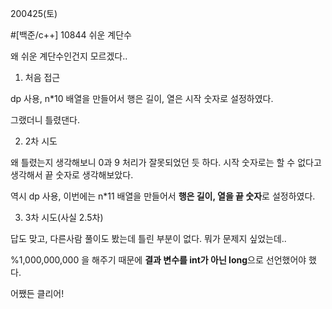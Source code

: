 200425(토)

#[백준/c++] 10844 쉬운 계단수

왜 쉬운 계단수인건지 모르겠다..



1. 처음 접근

dp 사용,  n*10 배열을 만들어서 행은 길이, 열은 시작 숫자로 설정하였다.

그랬더니 틀렸댄다.



2. 2차 시도

왜 틀렸는지 생각해보니 0과 9 처리가 잘못되었던 듯 하다. 시작 숫자로는 할 수 없다고 생각해서 끝 숫자로 생각해보았다.

역시 dp 사용, 이번에는  n*11 배열을 만들어서 **행은 길이, 열을 끝 숫자**로 설정하였다.



3. 3차 시도(사실 2.5차)

답도 맞고, 다른사람 풀이도 봤는데 틀린 부분이 없다. 뭐가 문제지 싶었는데..

%1,000,000,000 을 해주기 때문에 **결과 변수를 int가 아닌 long**으로 선언했어야 했다.



어쨌든 클리어!